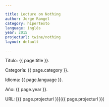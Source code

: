 ```yaml
---

title: Lecture on Nothing
author: Jorge Rangel
category: hipertexto
language: inglés
year: 2015
projecturl: twine/nothing
layout: default

---
```


Título: {{ page.title }}.

Categoría: {{ page.category }}.

Idioma: {{ page.language }}.

Año: {{ page.year }}.

URL: [{{ page.projecturl }}]({{ page.projecturl }})